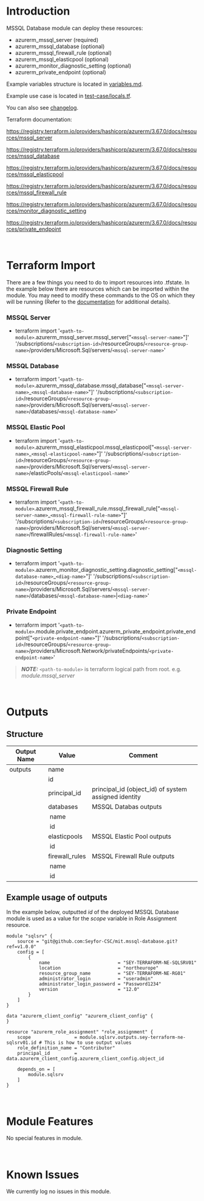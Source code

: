 # Introduction
MSSQL Database module can deploy these resources:
* azurerm_mssql_server (required)
* azurerm_mssql_database (optional)
* azurerm_mssql_firewall_rule (optional)
* azurerm_mssql_elasticpool (optional)
* azurerm_monitor_diagnostic_setting (optional)
* azurerm_private_endpoint (optional)

Example variables structure is located in [variables.md](variables.md).

Example use case is located in [test-case/locals.tf](test-case/locals.tf).

You can also see [changelog](changelog.md).

Terraform documentation:

https://registry.terraform.io/providers/hashicorp/azurerm/3.67.0/docs/resources/mssql_server

https://registry.terraform.io/providers/hashicorp/azurerm/3.67.0/docs/resources/mssql_database

https://registry.terraform.io/providers/hashicorp/azurerm/3.67.0/docs/resources/mssql_elasticpool

https://registry.terraform.io/providers/hashicorp/azurerm/3.67.0/docs/resources/mssql_firewall_rule

https://registry.terraform.io/providers/hashicorp/azurerm/3.67.0/docs/resources/monitor_diagnostic_setting

https://registry.terraform.io/providers/hashicorp/azurerm/3.67.0/docs/resources/private_endpoint

&nbsp;

# Terraform Import
There are a few things you need to do to import resources into .tfstate. In the example below there are resources which can be imported within the module. You may need to modify these commands to the OS on which they will be running (Refer to the [documentation](https://developer.hashicorp.com/terraform/cli/commands/import#example-import-into-resource-configured-with-for_each) for additional details).
### MSSQL Server
* terraform import '`<path-to-module>`.azurerm_mssql_server.mssql_server["`<mssql-server-name>`"]' '/subscriptions/`<subscription-id>`/resourceGroups/`<resource-group-name>`/providers/Microsoft.Sql/servers/`<mssql-server-name>`'
### MSSQL Database
* terraform import '`<path-to-module>`.azurerm_mssql_database.mssql_database["`<mssql-server-name>`_`<mssql-database-name>`"]' '/subscriptions/`<subscription-id>`/resourceGroups/`<resource-group-name>`/providers/Microsoft.Sql/servers/`<mssql-server-name>`/databases/`<mssql-database-name>`'
### MSSQL Elastic Pool
* terraform import '`<path-to-module>`.azurerm_mssql_elasticpool.mssql_elasticpool["`<mssql-server-name>`_`<mssql-elasticpool-name>`"]' '/subscriptions/`<subscription-id>`/resourceGroups/`<resource-group-name>`/providers/Microsoft.Sql/servers/`<mssql-server-name>`/elasticPools/`<mssql-elasticpool-name>`'
### MSSQL Firewall Rule
* terraform import '`<path-to-module>`.azurerm_mssql_firewall_rule.mssql_firewall_rule["`<mssql-server-name>`_`<mssql-firewall-rule-name>`"]' '/subscriptions/`<subscription-id>`/resourceGroups/`<resource-group-name>`/providers/Microsoft.Sql/servers/`<mssql-server-name>`/firewallRules/`<mssql-firewall-rule-name>`'
### Diagnostic Setting
* terraform import '`<path-to-module>`.azurerm_monitor_diagnostic_setting.diagnostic_setting["`<mssql-database-name>`_`<diag-name>`"]' '/subscriptions/`<subscription-id>`/resourceGroups/`<resource-group-name>`/providers/Microsoft.Sql/servers/`<mssql-server-name>`/databases/`<mssql-database-name>`|`<diag-name>`'
### Private Endpoint
* terraform import '`<path-to-module>`.module.private_endpoint.azurerm_private_endpoint.private_endpoint["`<private-endpoint-name>`"]' '/subscriptions/`<subscription-id>`/resourceGroups/`<resource-group-name>`/providers/Microsoft.Network/privateEndpoints/`<private-endpoint-name>`'

 > **_NOTE:_** `<path-to-module>` is terraform logical path from root. e.g. _module.mssql\_server_

&nbsp;

# Outputs
## Structure

| Output Name | Value          | Comment                                              |
| ----------- | -------------- | ---------------------------------------------------- |
| outputs     | name           |                                                      |
|             | id             |                                                      |
|             | principal_id   | principal_id (object_id) of system assigned identity |
|             | databases      | MSSQL Databas outputs                                |
|             | &nbsp;name     |                                                      |
|             | &nbsp;id       |                                                      |
|             | elasticpools   | MSSQL Elastic Pool outputs                           |
|             | &nbsp;id       |                                                      |
|             | firewall_rules | MSSQL Firewall Rule outputs                          |
|             | &nbsp;name     |                                                      |
|             | &nbsp;id       |                                                      |


## Example usage of outputs
In the example below, outputted _id_ of the deployed MSSQL Database module is used as a value for the _scope_ variable in Role Assignment resource.
```
module "sqlsrv" {
    source = "git@github.com:Seyfor-CSC/mit.mssql-database.git?ref=v1.0.0"
    config = [
        {
            name                         = "SEY-TERRAFORM-NE-SQLSRV01"
            location                     = "northeurope"
            resource_group_name          = "SEY-TERRAFORM-NE-RG01"
            administrator_login          = "useradmin"
            administrator_login_password = "Password1234"
            version                      = "12.0"
        }
    ]
}

data "azurerm_client_config" "azurerm_client_config" {
}

resource "azurerm_role_assignment" "role_assignment" {
    scope                = module.sqlsrv.outputs.sey-terraform-ne-sqlsrv01.id # This is how to use output values
    role_definition_name = "Contributor"
    principal_id         = data.azurerm_client_config.azurerm_client_config.object_id

    depends_on = [
        module.sqlsrv
    ]
}
```

&nbsp;

# Module Features
No special features in module.

&nbsp;

# Known Issues
We currently log no issues in this module.